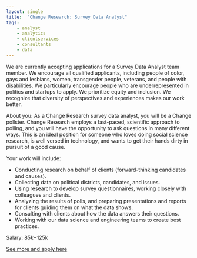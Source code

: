 ```yaml
---
layout: single
title:  "Change Research: Survey Data Analyst"
tags: 
    - analyst
    - analytics
    - clientservices
    - consultants
    - data
---
```



We are currently accepting applications for a Survey Data Analyst team member. We encourage all qualified applicants, including people of color, gays and lesbians, women, transgender people, veterans, and people with disabilities. We particularly encourage people who are underrepresented in politics and startups to apply. We prioritize equity and inclusion. We recognize that diversity of perspectives and experiences makes our work better.

About you:
As a Change Research survey data analyst, you will be a Change pollster. Change Research employs a fast-paced, scientific approach to polling, and you will have the opportunity to ask questions in many different ways. This is an ideal position for someone who loves doing social science research, is well versed in technology, and wants to get their hands dirty in pursuit of a good cause.


Your work will include:
* Conducting research on behalf of clients (forward-thinking candidates and causes).
* Collecting data on political districts, candidates, and issues. 
* Using research to develop survey questionnaires, working closely with colleagues and clients. 
* Analyzing the results of polls, and preparing presentations and reports for clients guiding them on what the data shows.
* Consulting with clients about how the data answers their questions.
* Working with our data science and engineering teams to create best practices.


Salary: $85k-$125k


[See more and apply here](https://www.changeresearch.com/survey-data-analyst)
